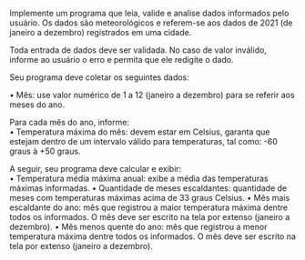 Implemente um programa que leia, valide e analise dados informados pelo usuário. Os dados são meteorológicos e referem-se aos dados de 2021 (de janeiro a dezembro) registrados em uma cidade. 
 
Toda entrada de dados deve ser validada. No caso de valor inválido, informe ao usuário o erro e permita que ele redigite o dado.
 
Seu programa deve coletar os seguintes dados:

• Mês: use valor numérico de 1 a 12 (janeiro a dezembro) para se referir aos meses do ano.   

Para cada mês do ano, informe:  
• Temperatura máxima do mês: devem estar em Celsius, garanta que estejam dentro de um intervalo válido para temperaturas, tal como: -60 graus à +50 graus.   

A seguir, seu programa deve calcular e exibir:  
• Temperatura média máxima anual: exibe a média das temperaturas máximas informadas.
• Quantidade de meses escaldantes: quantidade de meses com temperaturas máximas acima de 33 graus Celsius.
• Mês mais escaldante do ano: mês que registrou a maior temperatura máxima dentre todos os informados. O mês deve ser escrito na tela por extenso (janeiro a dezembro). 
• Mês menos quente do ano: mês que registrou a menor temperatura máxima dentre todos os informados. O mês deve ser escrito na tela por extenso (janeiro a dezembro).  
